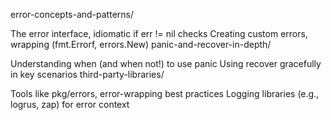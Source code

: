 error-concepts-and-patterns/

The error interface, idiomatic if err != nil checks
Creating custom errors, wrapping (fmt.Errorf, errors.New)
panic-and-recover-in-depth/

Understanding when (and when not!) to use panic
Using recover gracefully in key scenarios
third-party-libraries/

Tools like pkg/errors, error-wrapping best practices
Logging libraries (e.g., logrus, zap) for error context